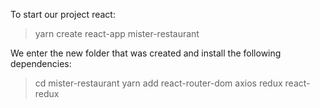 
To start our project react:
>yarn create react-app mister-restaurant

We enter the new folder that was created and install the following dependencies:
>cd mister-restaurant
> yarn add react-router-dom axios redux react-redux





